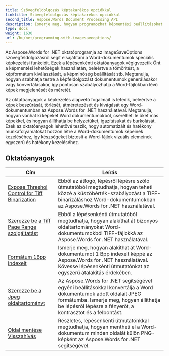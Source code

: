 ```yaml
---
title: Szövegfeldolgozás képtakarékos opciókkal
linktitle: Szövegfeldolgozás képtakarékos opciókkal
second_title: Aspose.Words Document Processing API
description: Ismerje meg, hogyan programozhat képmentési beállításokat az Aspose.Words for .NET-ben. Lépésről lépésre bemutató oktatóanyagok mintakóddal a Word-dokumentumok képeinek mentéséhez és kezeléséhez.
type: docs
weight: 1630
url: /hu/net/programming-with-imagesaveoptions/
---
```

Az Aspose.Words for .NET oktatóprogramja az ImageSaveOptions szövegfeldolgozásról segít elsajátítani a Word-dokumentumok speciális képkezelési funkcióit. Ezek a lépésenkénti oktatóanyagok végigvezetik Önt a képmentési lehetőségek használatán, beleértve a tömörítést, a képformátum kiválasztását, a képminőség beállítását stb. Megtanulja, hogyan szabhatja testre a képfeldolgozást dokumentumok generálásakor vagy konvertálásakor, így pontosan szabályozhatja a Word-fájlokban lévő képek megjelenését és méretét.

Az oktatóanyagok a képkezelés alapvető fogalmait is lefedik, beleértve a képek beszúrását, törlését, átméretezését és kivágását egy Word-dokumentumban az Aspose.Words for .NET használatával. Megtanulja, hogyan vonhat ki képeket Word dokumentumokból, cserélheti le őket más képekkel, és hogyan állíthatja be helyzetüket, igazításukat és burkolását. Ezek az oktatóanyagok lehetővé teszik, hogy automatizált és hatékony munkafolyamatokat hozzon létre a Word-dokumentumok képeinek kezeléséhez, így készségeket biztosít a Word-fájlok vizuális elemeinek egyszerű és hatékony kezeléséhez.

 ## Oktatóanyagok
| Cím | Leírás |
| --- | --- |
| [Expose Threshol Control for Tiff Binarization](./expose-threshold-control-for-tiff-binarization/) | Ebből az átfogó, lépésről lépésre szóló útmutatóból megtudhatja, hogyan teheti közzé a küszöbérték-szabályozást a TIFF-binarizáláshoz Word-dokumentumokban az Aspose.Words for .NET használatával. |
| [Szerezze be a Tiff Page Range szolgáltatást](./get-tiff-page-range/) | Ebből a lépésenkénti útmutatóból megtudhatja, hogyan alakíthat át bizonyos oldaltartományokat Word-dokumentumokból TIFF-fájlokká az Aspose.Words for .NET használatával. |
| [Formátum 1Bpp Indexelt](./format-1bpp-indexed/) | Ismerje meg, hogyan alakíthat át Word-dokumentumot 1 Bpp indexelt képpé az Aspose.Words for .NET használatával. Kövesse lépésenkénti útmutatónkat az egyszerű átalakítás érdekében. |
| [Szerezze be a Jpeg oldaltartományt](./get-jpeg-page-range/) | Az Aspose.Words for .NET segítségével egyéni beállításokkal konvertálja a Word dokumentumok adott oldalait JPEG formátumba. Ismerje meg, hogyan állíthatja be lépésről lépésre a fényerőt, a kontrasztot és a felbontást. |
| [Oldal mentése Visszahívás](./page-saving-callback/) | Részletes, lépésenkénti útmutatónkkal megtudhatja, hogyan mentheti el a Word-dokumentum minden oldalát külön PNG-képként az Aspose.Words for .NET segítségével. |